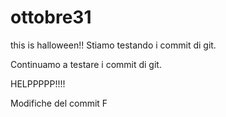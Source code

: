 # ottobre31
this is halloween!!
Stiamo testando i commit di git.

Continuamo a testare i commit di git.

HELPPPPP!!!!


Modifiche del commit F
